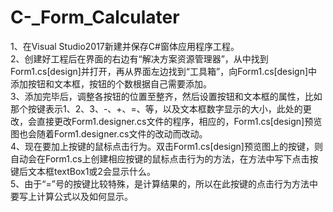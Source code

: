 # C-_Form_Calculater

1、在Visual Studio2017新建并保存C#窗体应用程序工程。  
2、创建好工程后在界面的右边有“解决方案资源管理器”，从中找到Form1.cs[design]并打开，再从界面左边找到“工具箱”，向Form1.cs[design]中添加按钮和文本框，按钮的个数根据自己需要添加。  
3、添加完毕后，调整各按钮的位置至整齐，然后设置按钮和文本框的属性，比如那个按键表示1、2、3、-、+、=、等，以及文本框数字显示的大小，此处的更改，会直接更改Form1.designer.cs文件的程序，相应的，Form1.cs[design]预览图也会随着Form1.designer.cs文件的改动而改动。  
4、现在要加上按键的鼠标点击行为。双击Form1.cs[design]预览图上的按键，则自动会在Form1.cs上创建相应按键的鼠标点击行为的方法，在方法中写下点击按键后文本框textBox1或2会显示什么。  
5、由于“=”号的按键比较特殊，是计算结果的，所以在此按键的点击行为方法中要写上计算公式以及如何显示。
